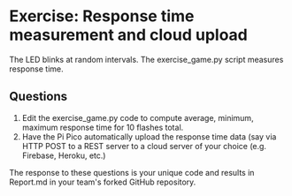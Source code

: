 # Exercise: Response time measurement and cloud upload

The LED blinks at random intervals.
The exercise_game.py script measures response time.

## Questions

1. Edit the exercise_game.py code to compute average, minimum, maximum response time for 10 flashes total.
2. Have the Pi Pico automatically upload the response time data (say via HTTP POST to a REST server to a cloud server of your choice (e.g. Firebase, Heroku, etc.)

The response to these questions is your unique code and results in Report.md in your team's forked GitHub repository.
